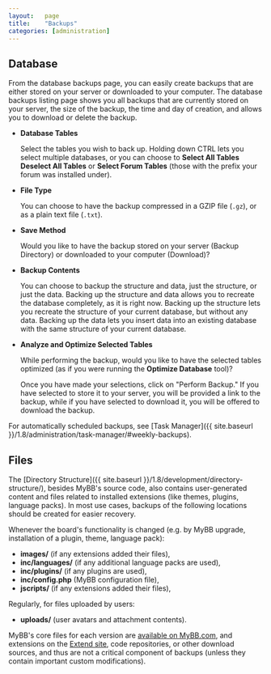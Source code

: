 ```yaml
---
layout:   page
title:    "Backups"
categories: [administration]
---
```


## Database

From the database backups page, you can easily create backups that are either stored on your server or downloaded to your computer. The database backups listing page shows you all backups that are currently stored on your server, the size of the backup, the time and day of creation, and allows you to download or delete the backup.


- **Database Tables**

  Select the tables you wish to back up. Holding down CTRL lets you select multiple databases, or you can choose to **Select All Tables** **Deselect All Tables** or **Select Forum Tables** (those with the prefix your forum was installed under).

- **File Type**

  You can choose to have the backup compressed in a GZIP file (`.gz`), or as a plain text file (`.txt`).

- **Save Method**

  Would you like to have the backup stored on your server (Backup Directory) or downloaded to your computer (Download)?

- **Backup Contents**

  You can choose to backup the structure and data, just the structure, or just the data. Backing up the structure and data allows you to recreate the database completely, as it is right now. Backing up the structure lets you recreate the structure of your current database, but without any data. Backing up the data lets you insert data into an existing database with the same structure of your current database.

- **Analyze and Optimize Selected Tables**

  While performing the backup, would you like to have the selected tables optimized (as if you were running the **Optimize Database** tool)?

  Once you have made your selections, click on "Perform Backup." If you have selected to store it to your server, you will be provided a link to the backup, while if you have selected to download it, you will be offered to download the backup.


For automatically scheduled backups, see [Task Manager]({{ site.baseurl }}/1.8/administration/task-manager/#weekly-backups).


## Files

The [Directory Structure]({{ site.baseurl }}/1.8/development/directory-structure/), besides MyBB's source code, also contains user-generated content and files related to installed extensions (like themes, plugins, language packs). In most use cases, backups of the following locations should be created for easier recovery.

Whenever the board's functionality is changed (e.g. by MyBB upgrade, installation of a plugin, theme, language pack):
- **images/** (if any extensions added their files),
- **inc/languages/** (if any additional language packs are used),
- **inc/plugins/** (if any plugins are used),
- **inc/config.php** (MyBB configuration file),
- **jscripts/** (if any extensions added their files),

Regularly, for files uploaded by users:
- **uploads/** (user avatars and attachment contents).

MyBB's core files for each version are [available on MyBB.com](https://mybb.com/versions/), and extensions on the [Extend site](https://community.mybb.com/mods.php), code repositories, or other download sources, and thus are not a critical component of backups (unless they contain important custom modifications).
